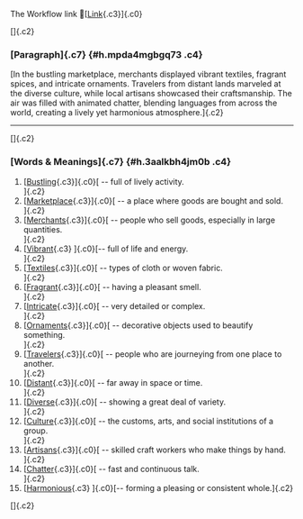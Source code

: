The Workflow link
👏[[Link](https://www.google.com/url?q=http://www.google.com&sa=D&source=editors&ust=1758983053144674&usg=AOvVaw13Bf4h5PrijZutxS6_NJNm){.c3}]{.c0}

[]{.c2}

### [Paragraph]{.c7} {#h.mpda4mgbgq73 .c4}

[In the bustling marketplace, merchants displayed vibrant textiles,
fragrant spices, and intricate ornaments. Travelers from distant lands
marveled at the diverse culture, while local artisans showcased their
craftsmanship. The air was filled with animated chatter, blending
languages from across the world, creating a lively yet harmonious
atmosphere.]{.c2}

------------------------------------------------------------------------

[]{.c2}

### [Words & Meanings]{.c7} {#h.3aalkbh4jm0b .c4}

1.  [[Bustling](https://www.google.com/url?q=http://www.google.com&sa=D&source=editors&ust=1758983053146469&usg=AOvVaw2orxKeM2LfBzFVLQgp2kMO){.c3}]{.c0}[ --
    full of lively activity.\
    ]{.c2}
2.  [[Marketplace](https://www.google.com/url?q=http://www.google.com&sa=D&source=editors&ust=1758983053146860&usg=AOvVaw0xfSqk7uzKxOd-Pkdq1iAl){.c3}]{.c0}[ --
    a place where goods are bought and sold.\
    ]{.c2}
3.  [[Merchants](https://www.google.com/url?q=http://www.google.com&sa=D&source=editors&ust=1758983053147221&usg=AOvVaw1K8u3vzmfpdp_6VXdUoVuO){.c3}]{.c0}[ --
    people who sell goods, especially in large quantities.\
    ]{.c2}
4.  [[Vibrant](https://www.google.com/url?q=http://www.google.com&sa=D&source=editors&ust=1758983053147519&usg=AOvVaw3McUmF-S0gnzr1rOLJCsBy){.c3}
    ]{.c0}[-- full of life and energy.\
    ]{.c2}
5.  [[Textiles](https://www.google.com/url?q=http://www.google.com&sa=D&source=editors&ust=1758983053147728&usg=AOvVaw2hwmHCgbMbTMyUfAzRrQUU){.c3}]{.c0}[ --
    types of cloth or woven fabric.\
    ]{.c2}
6.  [[Fragrant](https://www.google.com/url?q=http://www.google.com&sa=D&source=editors&ust=1758983053147959&usg=AOvVaw0cTabm4QZqnNIqMyZhdjAn){.c3}]{.c0}[ --
    having a pleasant smell.\
    ]{.c2}
7.  [[Intricate](https://www.google.com/url?q=http://www.google.com&sa=D&source=editors&ust=1758983053148188&usg=AOvVaw0D8SScBwZ_Y6Evij-cujmh){.c3}]{.c0}[ --
    very detailed or complex.\
    ]{.c2}
8.  [[Ornaments](https://www.google.com/url?q=http://www.google.com&sa=D&source=editors&ust=1758983053148389&usg=AOvVaw0fedj2BU4ozJvejIRvZATL){.c3}]{.c0}[ --
    decorative objects used to beautify something.\
    ]{.c2}
9.  [[Travelers](https://www.google.com/url?q=http://www.google.com&sa=D&source=editors&ust=1758983053148700&usg=AOvVaw0pHox0kS_6Ravx1CqvYYMb){.c3}]{.c0}[ --
    people who are journeying from one place to another.\
    ]{.c2}
10. [[Distant](https://www.google.com/url?q=http://www.google.com&sa=D&source=editors&ust=1758983053148956&usg=AOvVaw3kEyKR3631gryJkfTf49e4){.c3}]{.c0}[ --
    far away in space or time.\
    ]{.c2}
11. [[Diverse](https://www.google.com/url?q=http://www.google.com&sa=D&source=editors&ust=1758983053149170&usg=AOvVaw3CiVIQaDzNWrN52gGdm3Px){.c3}]{.c0}[ --
    showing a great deal of variety.\
    ]{.c2}
12. [[Culture](https://www.google.com/url?q=http://www.google.com&sa=D&source=editors&ust=1758983053149398&usg=AOvVaw2ITQ-c5mvYDfY_tA4ife-2){.c3}]{.c0}[ --
    the customs, arts, and social institutions of a group.\
    ]{.c2}
13. [[Artisans](https://www.google.com/url?q=http://www.google.com&sa=D&source=editors&ust=1758983053149770&usg=AOvVaw3_1vBzwMcNpVgFwyS3wm_A){.c3}]{.c0}[ --
    skilled craft workers who make things by hand.\
    ]{.c2}
14. [[Chatter](https://www.google.com/url?q=http://www.google.com&sa=D&source=editors&ust=1758983053150029&usg=AOvVaw0UQFABWp6GeO4TlWpZYbUy){.c3}]{.c0}[ --
    fast and continuous talk.\
    ]{.c2}
15. [[Harmonious](https://www.google.com/url?q=http://www.google.com&sa=D&source=editors&ust=1758983053150361&usg=AOvVaw0mvNXl4edMrWQFtCMdt6AH){.c3}
    ]{.c0}[-- forming a pleasing or consistent whole.]{.c2}

[]{.c2}
